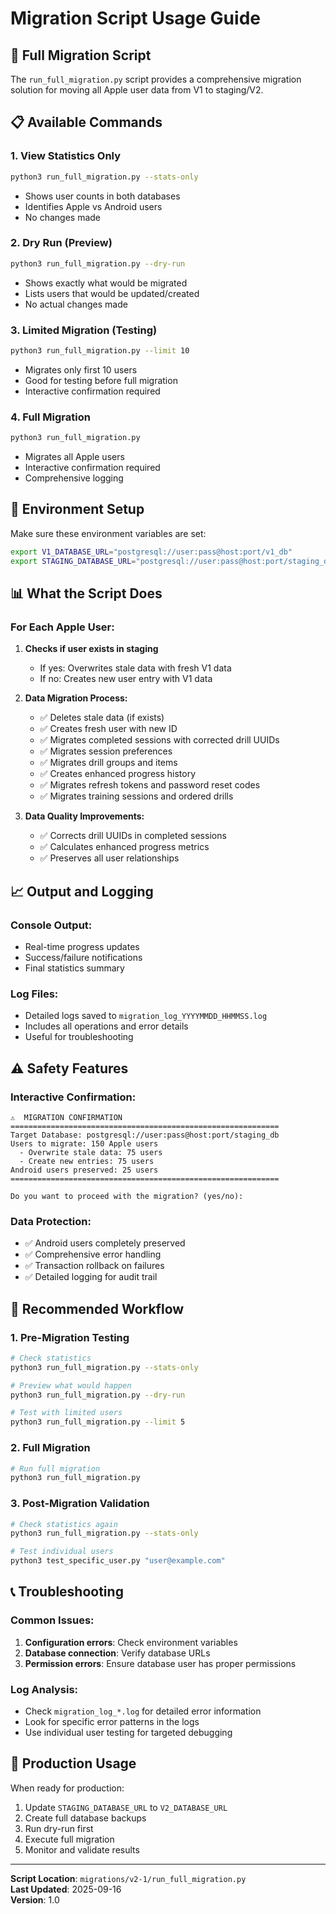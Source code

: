# Migration Script Usage Guide

## 🚀 Full Migration Script

The `run_full_migration.py` script provides a comprehensive migration solution for moving all Apple user data from V1 to staging/V2.

## 📋 Available Commands

### 1. **View Statistics Only**
```bash
python3 run_full_migration.py --stats-only
```
- Shows user counts in both databases
- Identifies Apple vs Android users
- No changes made

### 2. **Dry Run (Preview)**
```bash
python3 run_full_migration.py --dry-run
```
- Shows exactly what would be migrated
- Lists users that would be updated/created
- No actual changes made

### 3. **Limited Migration (Testing)**
```bash
python3 run_full_migration.py --limit 10
```
- Migrates only first 10 users
- Good for testing before full migration
- Interactive confirmation required

### 4. **Full Migration**
```bash
python3 run_full_migration.py
```
- Migrates all Apple users
- Interactive confirmation required
- Comprehensive logging

## 🔧 Environment Setup

Make sure these environment variables are set:
```bash
export V1_DATABASE_URL="postgresql://user:pass@host:port/v1_db"
export STAGING_DATABASE_URL="postgresql://user:pass@host:port/staging_db"
```

## 📊 What the Script Does

### For Each Apple User:
1. **Checks if user exists in staging**
   - If yes: Overwrites stale data with fresh V1 data
   - If no: Creates new user entry with V1 data

2. **Data Migration Process:**
   - ✅ Deletes stale data (if exists)
   - ✅ Creates fresh user with new ID
   - ✅ Migrates completed sessions with corrected drill UUIDs
   - ✅ Migrates session preferences
   - ✅ Migrates drill groups and items
   - ✅ Creates enhanced progress history
   - ✅ Migrates refresh tokens and password reset codes
   - ✅ Migrates training sessions and ordered drills

3. **Data Quality Improvements:**
   - ✅ Corrects drill UUIDs in completed sessions
   - ✅ Calculates enhanced progress metrics
   - ✅ Preserves all user relationships

## 📈 Output and Logging

### Console Output:
- Real-time progress updates
- Success/failure notifications
- Final statistics summary

### Log Files:
- Detailed logs saved to `migration_log_YYYYMMDD_HHMMSS.log`
- Includes all operations and error details
- Useful for troubleshooting

## ⚠️ Safety Features

### Interactive Confirmation:
```
⚠️  MIGRATION CONFIRMATION
============================================================
Target Database: postgresql://user:pass@host:port/staging_db
Users to migrate: 150 Apple users
  - Overwrite stale data: 75 users
  - Create new entries: 75 users
Android users preserved: 25 users
============================================================

Do you want to proceed with the migration? (yes/no):
```

### Data Protection:
- ✅ Android users completely preserved
- ✅ Comprehensive error handling
- ✅ Transaction rollback on failures
- ✅ Detailed logging for audit trail

## 🎯 Recommended Workflow

### 1. **Pre-Migration Testing**
```bash
# Check statistics
python3 run_full_migration.py --stats-only

# Preview what would happen
python3 run_full_migration.py --dry-run

# Test with limited users
python3 run_full_migration.py --limit 5
```

### 2. **Full Migration**
```bash
# Run full migration
python3 run_full_migration.py
```

### 3. **Post-Migration Validation**
```bash
# Check statistics again
python3 run_full_migration.py --stats-only

# Test individual users
python3 test_specific_user.py "user@example.com"
```

## 📞 Troubleshooting

### Common Issues:
1. **Configuration errors**: Check environment variables
2. **Database connection**: Verify database URLs
3. **Permission errors**: Ensure database user has proper permissions

### Log Analysis:
- Check `migration_log_*.log` for detailed error information
- Look for specific error patterns in the logs
- Use individual user testing for targeted debugging

## 🚀 Production Usage

When ready for production:
1. Update `STAGING_DATABASE_URL` to `V2_DATABASE_URL`
2. Create full database backups
3. Run dry-run first
4. Execute full migration
5. Monitor and validate results

---

**Script Location**: `migrations/v2-1/run_full_migration.py`  
**Last Updated**: 2025-09-16  
**Version**: 1.0
